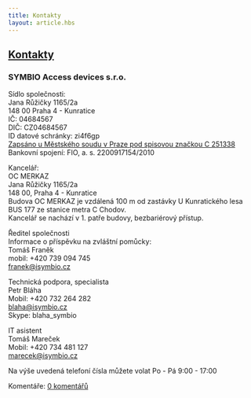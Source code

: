 ```yaml
---
title: Kontakty
layout: article.hbs
---
```

## [Kontakty](clanky.php?id=1)

### SYMBIO Access devices s.r.o.

  
Sídlo společnosti:  
Jana Růžičky 1165/2a  
148 00 Praha 4 - Kunratice  
IČ: 04684567  
DIČ: CZ04684567  
ID datové schránky: zi4f6gp  
[Zapsáno u Městského soudu v Praze pod spisovou značkou C 251338](https://or.justice.cz/ias/ui/rejstrik-firma.vysledky?subjektId=920386&typ=UPLNY)  
Bankovní spojení: FIO, a. s. 2200917154/2010  
  
Kancelář:  
OC MERKAZ  
Jana Růžičky 1165/2a  
148 00, Praha 4 - Kunratice  
Budova OC MERKAZ je vzdálená 100 m od zastávky U Kunratického lesa BUS 177 ze stanice metra C Chodov.  
Kancelář se nachází v 1. patře budovy, bezbariérový přístup.  
  
Ředitel společnosti  
Informace o příspěvku na zvláštní pomůcky:  
Tomáš Franěk  
mobil: +420 739 094 745  
[franek@isymbio.cz](mailform.php?mail=franek@isymbio.cz)  
  
Technická podpora, specialista  
Petr Bláha  
Mobil: +420 732 264 282  
[blaha@isymbio.cz](mailform.php?mail=blaha@isymbio.cz)  
Skype: blaha_symbio  
  
IT asistent  
Tomáš Mareček  
Mobil: +420 734 481 127  
[marecek@isymbio.cz](mailform.php?mail=marecek@isymbio.cz)  
  
Na výše uvedená telefoní čísla můžete volat Po - Pá 9:00 - 17:00

  

Komentáře: [0 komentářů](komentare.php?typ2=1&id=1)